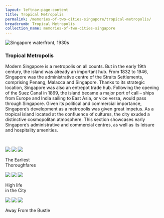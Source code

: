 ```yaml
---
layout: leftnav-page-content
title: Tropical Metropolis
permalink: /memories-of-two-cities-singapore/tropical-metropolis/
breadcrumb: Tropical Metropolis
collection_name: memories-of-two-cities-singapore
---
```

![Singapore waterfront, 1930s](/images/tropical-metropolis-banner.jpg)
### **Tropical Metropolis**

Modern Singapore is a metropolis on all counts. But in the early 19th century, the island was already an important hub. From 1832 to 1946, Singapore was the administrative centre of the Straits Settlements, comprising Penang, Malacca and Singapore. Thanks to its strategic location, Singapore was also an entrepot trade hub. Following the opening of the Suez Canal in 1869, the island became a major port of call – ships from Europe and India sailing to East Asia, or vice versa, would pass through Singapore. Given its political and commercial importance, Singapore’s development as a metropolis was given great impetus. As a tropical island located at the confluence of cultures, the city exuded a distinctive cosmopolitan atmosphere. This section showcases early Singapore’s administrative and commercial centres, as well as its leisure and hospitality amenities.

<p>&nbsp;</p>

<div class="category-stacked-area">
  
<div class="photo-stacked-wrap">
  <div class="photos">
    <img class="photo-lv-1" src="/images/thoroughfares-photo-stack-1.png">
    <img class="photo-lv-2" src="/images/thoroughfares-photo-stack-2.png">
    <img class="photo-lv-3" src="/images/thoroughfares-photo-stack-3.png">
  </div>
  <p>The Earliest<br>Thorough&shy;fares</p>
  <a class="cover" href="/memories-of-two-cities-singapore/tropical-metropolis/the-earliest-thoroughfares/"></a>
</div> 
  
<div class="photo-stacked-wrap">
  <div class="photos">
    <img class="photo-lv-1" src="/images/highlife-photo-stack-1.png">
    <img class="photo-lv-2" src="/images/highlife-photo-stack-2.png">
    <img class="photo-lv-3" src="/images/highlife-photo-stack-3.png">
  </div>
  <p>High life<br>in the City</p>
  <a class="cover" href="/memories-of-two-cities-singapore/tropical-metropolis/high-life-in-the-city/"></a>
</div>

</div>

<div class="category-stacked-area">
  
<div class="photo-stacked-wrap">
  <div class="photos">
    <img class="photo-lv-1" src="/images/bustle-photo-stack-1.png">
    <img class="photo-lv-2" src="/images/bustle-photo-stack-2.png">
    <img class="photo-lv-3" src="/images/bustle-photo-stack-3.png">
  </div>
  <p>Away From the Bustle</p>
  <a class="cover" href="/memories-of-two-cities-singapore/tropical-metropolis/away-from-the-bustle"></a>
</div> 

</div>

